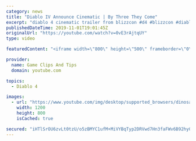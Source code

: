 ```yaml
---
category: news
title: "Diablo IV Announce Cinematic | By Three They Come"
excerpt: "diablo 4 cinematic trailer from blizzcon #d4 #blizzcon #diablo."
publishedDateTime: 2019-11-01T19:01:45Z
originalUrl: "https://youtube.com/watch?v=0vE3rAjtqUY"
type: video

featuredContent: "<iframe width=\"800\" height=\"500\" frameborder=\"0\" src=\"https://www.youtube.com/embed/0vE3rAjtqUY\" allow=\"accelerometer; autoplay; encrypted-media; gyroscope; picture-in-picture\" allowfullscreen></iframe>"

provider:
  name: Game Clips And Tips
  domain: youtube.com

topics:
  - Diablo 4

images:
  - url: "https://www.youtube.com/img/desktop/supported_browsers/dinosaur.png"
    width: 1200
    height: 800
    isCached: true

secured: "iHTlSrOU6zvLt0tzU/o5zBMYC1ufM+MiVYBqTyp2DRVwd7Hn3faFWv6B92hy0P3i0p2Wg8dpipVl2oJ7ofls6O4n1XzdSwVBzViPp8jC7sBw/ERzSmaZo7di6KJM00Rjck0ZqMwT2cllvBlf0hgMvPdbm/OyjMIKOMBQyI4m6fxBSIJ2/JdGz58afN6cbALeJHvADTdXuDVVdCyU8dFVG3zfwBsqNunSvQrM0xQF9iCeRQ+2+7zWYmgcBGrYLYoX7HA4N4mx3LgjPtURDr7T2y0pNn/YRU6+r/7XEXnzwcosNQ9qGQZIT9fHw0h4qB8BdZ5vOarwUdmZ9S3vubRJ60jk7o1/ml2ymX7MeTHyqKRax4z553yDLRz4KlRI0m2idEvozw7HNZGeKP3p2XAMxQ==;hp6r3k44c8fUa71ZcgmPSA=="
---
```


